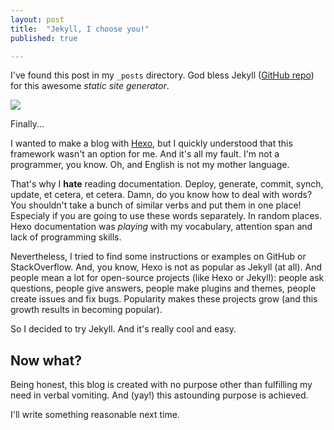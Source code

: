```yaml
---
layout: post
title:  "Jekyll, I choose you!"
published: true

---
```


I've found this post in my `_posts` directory. God bless Jekyll ([GitHub repo](https://github.com/jekyll/jekyll)) for this awesome *static site generator*.

![](http://jekyllrb.com/img/octojekyll.png)

Finally...

I wanted to make a blog with [Hexo](https://hexo.io), but I quickly understood that this framework wasn't an option for me. And it's all my fault. I'm not a programmer, you know. Oh, and English is not my mother language.

That's why I **hate** reading documentation. Deploy, generate, commit, synch, update, et cetera, et cetera. Damn, do you know how to deal with words? You shouldn't take a bunch of similar verbs and put them in one place! Especialy if you are going to use these words separately. In random places. Hexo documentation was *playing* with my vocabulary, attention span and lack of programming skills.

Nevertheless, I tried to find some instructions or examples on GitHub or StackOverflow. And, you know, Hexo is not as popular as Jekyll (at all). And people mean a lot for open-source projects (like Hexo or Jekyll): people ask questions, people give answers, people make plugins and themes, people create issues and fix bugs. Popularity makes these projects grow (and this growth results in becoming popular). 

So I decided to try Jekyll. And it's really cool and easy.

## Now what?

Being honest, this blog is created with no purpose other than fulfilling my need in verbal vomiting. And (yay!) this astounding purpose is achieved.

I'll write something reasonable next time.

